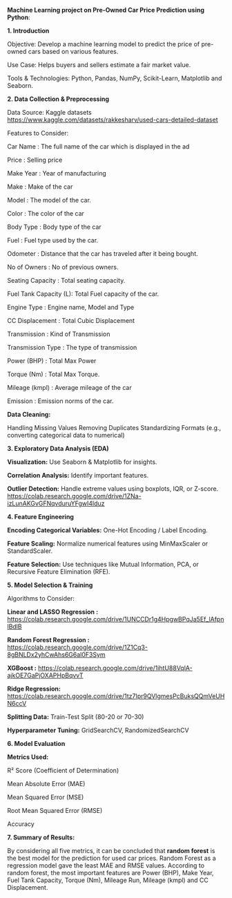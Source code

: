 **Machine Learning project on Pre-Owned Car Price Prediction using Python**:

**1. Introduction**

Objective: Develop a machine learning model to predict the price of pre-owned cars based on various features.

Use Case: Helps buyers and sellers estimate a fair market value.

Tools & Technologies: Python, Pandas, NumPy, Scikit-Learn, Matplotlib and Seaborn.

**2. Data Collection & Preprocessing**

Data Source: Kaggle datasets
https://www.kaggle.com/datasets/rakkesharv/used-cars-detailed-dataset

Features to Consider:

Car Name 		:	The full name of the car which is displayed in the ad 

Price			:	Selling price

Make Year 		:	Year of manufacturing 

Make			:	Make of the car 

Model 			:	The model of the car.  

Color 			:	The color of the car

Body Type 		:	Body type of the car 

Fuel			:	Fuel type used by the car. 

Odometer		:	Distance that the car has traveled after it being bought. 

No of Owners		:	No of previous owners.

Seating Capacity 	:	Total seating capacity.

Fuel Tank Capacity (L):	Total Fuel capacity of the car.

Engine Type 		:	Engine name, Model and Type 

CC Displacement 	:	Total Cubic Displacement

Transmission		:	Kind of Transmission

Transmission Type 	:	The type of transmission 

Power (BHP)		:	Total Max Power

Torque (Nm) 		:	Total Max Torque.

Mileage (kmpl)	:	Average mileage of the car

Emission 		:	Emission norms of the car.

**Data Cleaning:**

Handling Missing Values
Removing Duplicates
Standardizing Formats (e.g., converting categorical data to numerical)

**3. Exploratory Data Analysis (EDA)**

**Visualization:** Use Seaborn & Matplotlib for insights.

**Correlation Analysis:** Identify important features.

**Outlier Detection:** Handle extreme values using boxplots, IQR, or Z-score.
https://colab.research.google.com/drive/1ZNa-izLunAKGvGFNqvduruYFgwI4lduz

**4. Feature Engineering**

**Encoding Categorical Variables:** One-Hot Encoding / Label Encoding.

**Feature Scaling:** Normalize numerical features using MinMaxScaler or StandardScaler.

**Feature Selection:** Use techniques like Mutual Information, PCA, or Recursive Feature Elimination (RFE).

**5. Model Selection & Training**

Algorithms to Consider:

**Linear and LASSO Regression :**
https://colab.research.google.com/drive/1UNCCDr1g4HpgwBPqJa5Ef_lAfpnlBdlB

**Random Forest Regression :** 
https://colab.research.google.com/drive/1Z1Cq3-8gBNLDx2yhCwAhs6G6al0F3Sym

**XGBoost :** 
https://colab.research.google.com/drive/1ihtU88VqlA-ajkOE7GaPjOXAPHpBqvvT

**Ridge Regression:**
https://colab.research.google.com/drive/1tz7Ipr9QVlgmesPcBuksQQmVeUHN6ccV

**Splitting Data:** Train-Test Split (80-20 or 70-30)

**Hyperparameter Tuning:** GridSearchCV, RandomizedSearchCV

**6. Model Evaluation**

**Metrics Used:**

R² Score (Coefficient of Determination)

Mean Absolute Error (MAE)

Mean Squared Error (MSE)

Root Mean Squared Error (RMSE)

Accuracy

**7. Summary of Results:**

By considering all five metrics, it can be concluded that **random forest** is the best model for the prediction for used car prices. Random Forest as a regression model gave the least MAE and RMSE values. According to random forest, the most important features are Power (BHP), Make Year, Fuel Tank Capacity, Torque (Nm), Mileage Run, Mileage (kmpl) and CC Displacement.
